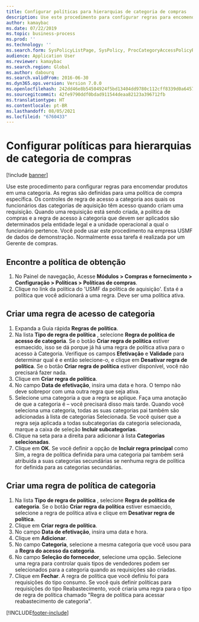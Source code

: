 ```yaml
---
title: Configurar políticas para hierarquias de categoria de compras
description: Use este procedimento para configurar regras para encomendar produtos em uma categoria.
author: kamaybac
ms.date: 07/22/2019
ms.topic: business-process
ms.prod: ''
ms.technology: ''
ms.search.form: SysPolicyListPage, SysPolicy, ProcCategoryAccessPolicyRule, ProcCategoryPolicyRule, EcoResCategorySingleLookup
audience: Application User
ms.reviewer: kamaybac
ms.search.region: Global
ms.author: dabourq
ms.search.validFrom: 2016-06-30
ms.dyn365.ops.version: Version 7.0.0
ms.openlocfilehash: 242dd46e8b54504924f5bd13404dd9780c112cff8339d0a645785b2d4243871a
ms.sourcegitcommit: 42fe9790ddf0bdad911544deaa82123a396712fb
ms.translationtype: HT
ms.contentlocale: pt-BR
ms.lasthandoff: 08/05/2021
ms.locfileid: "6760433"
---
```

# <a name="set-up-policies-for-procurement-category-hierarchies"></a>Configurar políticas para hierarquias de categoria de compras

[!include [banner](../../includes/banner.md)]

Use este procedimento para configurar regras para encomendar produtos em uma categoria. As regras são definidas para uma política de compra específica. Os controles de regra de acesso a categoria aos quais os funcionários das categorias de aquisição têm acesso quando criam uma requisição. Quando uma requisição está sendo criada, a política de compras e a regra de acesso à categoria que devem ser aplicados são determinados pela entidade legal e a unidade operacional a qual o funcionário pertence. Você pode usar este procedimento na empresa USMF de dados de demonstração. Normalmente essa tarefa é realizada por um Gerente de compras.


## <a name="find-the-procurement-policy"></a>Encontre a política de obtenção
1. No Painel de navegação, Acesse **Módulos > Compras e fornecimento > Configuração > Políticas > Políticas de compras**.
2. Clique no link da política do 'USMF da política de aquisição'. Esta é a política que você adicionará a uma regra. Deve ser uma política ativa.  

## <a name="create-a-category-access-rule"></a>Criar uma regra de acesso de categoria
1. Expanda a Guia rápida **Regras de política**.
2. Na lista **Tipo de regra de política** , selecione **Regra de política de acesso de categoria**. Se o botão **Criar regra de política** estiver esmaecido, isso se dá porque já há uma regra de política ativa para o acesso à Categoria. Verifique os campos **Efetivação** e **Validade** para determinar qual é e então selecione-o, e clique em **Desativar regra de política**. Se o botão **Criar regra de política** estiver disponível, você não precisará fazer nada.  
3. Clique em **Criar regra de política**.
4. No campo **Data de efetivação**, insira uma data e hora. O tempo não deve sobrepor com uma outra regra que seja ativa.  
5. Selecione uma categoria a que a regra se aplique. Faça uma anotação de que a categoria é – você precisará disso mais tarde. Quando você seleciona uma categoria, todas as suas categorias pai também são adicionadas à lista de categorias Selecionada. Se você quiser que a regra seja aplicada a todas subcategorias da categoria selecionada, marque a caixa de seleção **Incluir subcategorias**.
6. Clique na seta para a direita para adicionar à lista **Categorias selecionadas**.  
4. Clique em **OK**. Se você definir a opção de **Incluir regra principal** como Sim, a regra de política definida para uma categoria pai também será atribuída a suas categorias secundárias se nenhuma regra de política for definida para as categorias secundárias.

## <a name="create-a-category-policy-rule"></a>Criar uma regra de política de categoria
1. Na lista **Tipo de regra de política** , selecione **Regra de política de categoria**. Se o botão **Criar regra da política** estiver esmaecido, selecione a regra de política ativa e clique em **Desativar regra de política**.  
2. Clique em **Criar regra de política**.
3. No campo **Data de efetivação**, insira uma data e hora.
4. Clique em **Adicionar**.
5. No campo **Categoria**, selecione a mesma categoria que você usou para a **Regra do acesso da categoria**.
6. No campo **Seleção do fornecedor**, selecione uma opção. Selecione uma regra para controlar quais tipos de vendedores podem ser selecionados para a categoria quando as requisições são criadas.  
7. Clique em **Fechar**. A regra de política que você definiu foi para requisições do tipo consumo. Se você quis definir políticas para requisições do tipo Reabastecimento, você criaria uma regra para o tipo de regra de política chamado "Regra de política para acessar reabastecimento de categoria".  



[!INCLUDE[footer-include](../../../includes/footer-banner.md)]